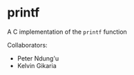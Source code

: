 # printf

A C implementation of the `printf` function

Collaborators:
- Peter Ndung'u
- Kelvin Gikaria
